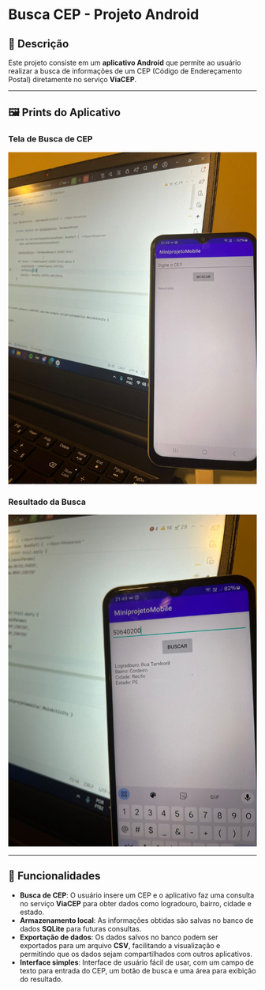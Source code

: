 # **Busca CEP - Projeto Android**

## 🚀 Descrição

Este projeto consiste em um **aplicativo Android** que permite ao usuário realizar a busca de informações de um CEP (Código de Endereçamento Postal) diretamente no serviço **ViaCEP**.

---

## 🖼️ Prints do Aplicativo

### Tela de Busca de CEP
![Tela de Busca de CEP](images/tela_busca_cep.jpg)

### Resultado da Busca
![Resultado da Busca](images/resultado_busca.jpg)

---

## 🎯 Funcionalidades

- **Busca de CEP**: O usuário insere um CEP e o aplicativo faz uma consulta no serviço **ViaCEP** para obter dados como logradouro, bairro, cidade e estado.
- **Armazenamento local**: As informações obtidas são salvas no banco de dados **SQLite** para futuras consultas.
- **Exportação de dados**: Os dados salvos no banco podem ser exportados para um arquivo **CSV**, facilitando a visualização e permitindo que os dados sejam compartilhados com outros aplicativos.
- **Interface simples**: Interface de usuário fácil de usar, com um campo de texto para entrada do CEP, um botão de busca e uma área para exibição do resultado.
